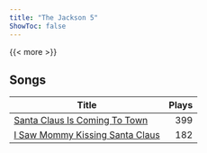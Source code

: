 ```yaml
---
title: "The Jackson 5"
ShowToc: false
---
```


{{< more >}}

## Songs
Title | Plays 
----- | -----: 
[Santa Claus Is Coming To Town](/songs/santa-claus-is-coming-to-town) | 399
[I Saw Mommy Kissing Santa Claus](/songs/i-saw-mommy-kissing-santa-claus) | 182

